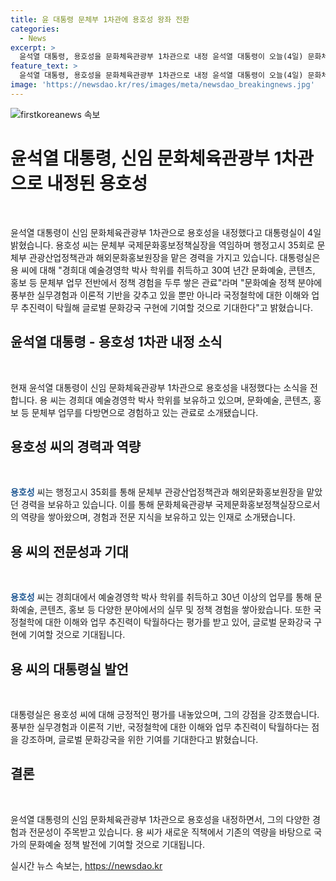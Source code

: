 ```yaml
---
title: 윤 대통령 문체부 1차관에 용호성 왕좌 전환
categories:
  - News
excerpt: >
  윤석열 대통령, 용호성을 문화체육관광부 1차관으로 내정 윤석열 대통령이 오늘(4일) 문화체육관광부 1차관에 용호성 문체부 국제문화홍보정책실장을 임명했습니다. 용 신임 차관은 경희대 예술경영학 박사 학위 소지자로, 문화예술, 콘텐츠, 홍보 등 문체부 업무 경험이 풍부하며, 국정철학에 대한 이해와 업무 추진력이 뛰어나다는 평가를 받고 있습니다.
feature_text: >
  윤석열 대통령, 용호성을 문화체육관광부 1차관으로 내정 윤석열 대통령이 오늘(4일) 문화체육관광부 1차관에 용호성 문체부 국제문화홍보정책실장을 임명했습니다. 용 신임 차관은 경희대 예술경영학 박사 학위 소지자로, 문화예술, 콘텐츠, 홍보 등 문체부 업무 경험이 풍부하며, 국정철학에 대한 이해와 업무 추진력이 뛰어나다는 평가를 받고 있습니다.
image: 'https://newsdao.kr/res/images/meta/newsdao_breakingnews.jpg'
---
```


<p><img src="https://newsdao.kr/res/images/meta/newsdao_breakingnews.jpg" alt="firstkoreanews 속보" /></p>

<h1>윤석열 대통령, 신임 문화체육관광부 1차관으로 내정된 용호성</h1>

<p data-ke-size="size16">&nbsp;</p>

<p>윤석열 대통령이 신임 문화체육관광부 1차관으로 용호성을 내정했다고 대통령실이 4일 밝혔습니다. 용호성 씨는 문체부 국제문화홍보정책실장을 역임하며 행정고시 35회로 문체부 관광산업정책관과 해외문화홍보원장을 맡은 경력을 가지고 있습니다. 대통령실은 용 씨에 대해 "경희대 예술경영학 박사 학위를 취득하고 30여 년간 문화예술, 콘텐츠, 홍보 등 문체부 업무 전반에서 정책 경험을 두루 쌓은 관료"라며 "문화예술 정책 분야에 풍부한 실무경험과 이론적 기반을 갖추고 있을 뿐만 아니라 국정철학에 대한 이해와 업무 추진력이 탁월해 글로벌 문화강국 구현에 기여할 것으로 기대한다"고 밝혔습니다.</p>

<h2 data-ke-size="size26">윤석열 대통령 - 용호성 1차관 내정 소식</h2>

<p data-ke-size="size16">&nbsp;</p>

<p>현재 윤석열 대통령이 신임 문화체육관광부 1차관으로 용호성을 내정했다는 소식을 전합니다. 용 씨는 경희대 예술경영학 박사 학위를 보유하고 있으며, 문화예술, 콘텐츠, 홍보 등 문체부 업무를 다방면으로 경험하고 있는 관료로 소개됐습니다.</p>

<h2 data-ke-size="size26">용호성 씨의 경력과 역량</h2>

<p data-ke-size="size16">&nbsp;</p>

<p><b><span style="color: #1a5490;">용호성</span></b> 씨는 행정고시 35회를 통해 문체부 관광산업정책관과 해외문화홍보원장을 맡았던 경력을 보유하고 있습니다. 이를 통해 문화체육관광부 국제문화홍보정책실장으로서의 역량을 쌓아왔으며, 경험과 전문 지식을 보유하고 있는 인재로 소개됐습니다.</p>

<h2 data-ke-size="size26">용 씨의 전문성과 기대</h2>

<p data-ke-size="size16">&nbsp;</p>

<p><b><span style="color: #1a5490;">용호성</span></b> 씨는 경희대에서 예술경영학 박사 학위를 취득하고 30년 이상의 업무를 통해 문화예술, 콘텐츠, 홍보 등 다양한 분야에서의 실무 및 정책 경험을 쌓아왔습니다. 또한 국정철학에 대한 이해와 업무 추진력이 탁월하다는 평가를 받고 있어, 글로벌 문화강국 구현에 기여할 것으로 기대됩니다.</p>

<h2 data-ke-size="size26">용 씨의 대통령실 발언</h2>

<p data-ke-size="size16">&nbsp;</p>

<p>대통령실은 용호성 씨에 대해 긍정적인 평가를 내놓았으며, 그의 강점을 강조했습니다. 풍부한 실무경험과 이론적 기반, 국정철학에 대한 이해와 업무 추진력이 탁월하다는 점을 강조하며, 글로벌 문화강국을 위한 기여를 기대한다고 밝혔습니다.</p>

<h2 data-ke-size="size26">결론</h2>

<p data-ke-size="size16">&nbsp;</p>

<p>윤석열 대통령의 신임 문화체육관광부 1차관으로 용호성을 내정하면서, 그의 다양한 경험과 전문성이 주목받고 있습니다. 용 씨가 새로운 직책에서 기존의 역량을 바탕으로 국가의 문화예술 정책 발전에 기여할 것으로 기대됩니다.</p>
실시간 뉴스 속보는, <a href="https://newsdao.kr" rel="dofollow">https://newsdao.kr</a>


